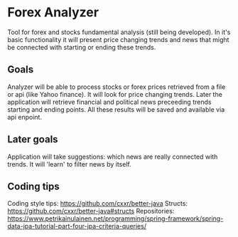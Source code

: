 # Forex Analyzer
Tool for forex and stocks fundamental analysis (still being developed).
In it's basic functionality it will present price changing trends and news that might be connected with starting or ending these trends.

## Goals
Analyzer will be able to process stocks or forex prices retrieved from a file or api (like Yahoo finance).
It will look for price changing trends.
Later the application will retrieve financial and political news preceeding trends starting and ending points.
All these results will be saved and available via api enpoint.

## Later goals
Application will take suggestions: which news are really connected with trends. It will 'learn' to filter news by itself.

## Coding tips

Coding style tips: https://github.com/cxxr/better-java
Structs: https://github.com/cxxr/better-java#structs
Repositories: https://www.petrikainulainen.net/programming/spring-framework/spring-data-jpa-tutorial-part-four-jpa-criteria-queries/